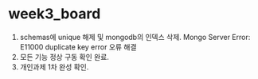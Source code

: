 # week3_board
1. schemas에 unique 해제 및 mongodb의 인덱스 삭제. Mongo Server Error: E11000 duplicate key error 오류 해결
2. 모든 기능 정상 구동 확인 완료. 
3. 개인과제 1차 완성 확인.
